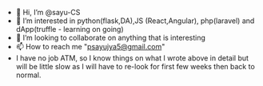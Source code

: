 - 👋 Hi, I’m @sayu-CS
- 👀 I’m interested in python(flask,DA),JS (React,Angular), php(laravel) and dApp(truffle - learning on going)
- 💞️ I’m looking to collaborate on anything that is interesting
- 📫 How to reach me "psayujya5@gmail.com"
- I have no job ATM, so I know things on what I wrote above in detail but will be little slow as I will have to re-look for first few weeks then back to normal.
